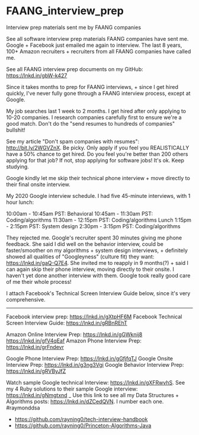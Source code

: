 # FAANG_interview_prep
Interview prep materials sent me by FAANG companies


 See all software interview prep materials FAANG companies have sent me. Google + Facebook just emailed me again to interview. The last 8 years, 100+ Amazon recruiters + recruiters from all FAANG companies have called me.

See all FAANG interview prep documents on my GitHub: https://lnkd.in/gbW-k427

Since it takes months to prep for FAANG interviews, + since I get hired quickly, I've never fully gone through a FAANG interview process, except at Google.

My job searches last 1 week to 2 months. I get hired after only applying to 10-20 companies. I research companies carefully first to ensure we're a good match. Don't do the "send resumes to hundreds of companies" bullshit!

See my article "Don't spam companies with resumes": http://bit.ly/2WGVZnX. Be picky. Only apply if you feel you REALISTICALLY have a 50% chance to get hired. Do you feel you're better than 200 others applying for that job? If not, stop applying for software jobs! It's ok. Keep studying.

Google kindly let me skip their technical phone interview + move directly to their final onsite interview.

My 2020 Google interview schedule. I had five 45-minute interviews, with 1 hour lunch:

10:00am - 10:45am PST: Behavioral
10:45am - 11:30am PST: Coding/algorithms
11:30am - 12:15pm PST: Coding/algorithms
Lunch
1:15pm - 2:15pm PST: System design
2:30pm - 3:15pm PST: Coding/algorithms

They rejected me. Google's recruiter spent 30 minutes giving me phone feedback. She said I did well on the behavior interview, could be faster/smoother on my algorithms + system design interviews, + definitely showed all qualities of "Googleyness" (culture fit) they want: https://lnkd.in/gaQ-Q7E4. She invited me to reapply in 9 months(?) + said I can again skip their phone interview, moving directly to their onsite. I haven't yet done another interview with them. Google took really good care of me their whole process!

I attach Facebook's Technical Screen Interview Guide below, since it's very comprehensive.
___
Facebook interview prep: https://lnkd.in/gXtpHF6M
Facebook Technical Screen Interview Guide: https://lnkd.in/gRBnREhT

Amazon Online Interview Prep:
https://lnkd.in/gGWknij8
https://lnkd.in/gfV4qEaf
Amazon Phone Interview Prep: https://lnkd.in/grFndevr

Google Phone Interview Prep: https://lnkd.in/gGfjfqTJ
Google Onsite Interview Prep: https://lnkd.in/g3ng3Vgi
Google Behavior Interview Prep: https://lnkd.in/gRVByJfZ

Watch sample Google technical Interview: https://lnkd.in/gXFRwvhS.
See my 4 Ruby solutions to their sample Google interview: https://lnkd.in/gNmgtxnd
_
Use this link to see all my Data Structures + Algorithms posts: https://lnkd.in/dZCedQVN. I number each one. #raymonddsa


- https://github.com/rayning0/tech-interview-handbook
- https://github.com/rayning0/Princeton-Algorithms-Java

